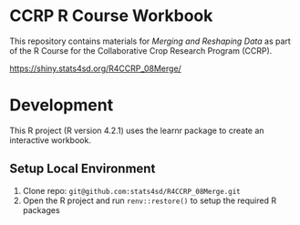 # CCRP R Course Workbook

This repository contains materials for _Merging and Reshaping Data_  as part of the R Course for the Collaborative Crop Research Program (CCRP).

https://shiny.stats4sd.org/R4CCRP_08Merge/

# Development
This R project (R version 4.2.1) uses the learnr package to create an interactive workbook.

## Setup Local Environment
1.	Clone repo: `git@github.com:stats4sd/R4CCRP_08Merge.git`
2.	Open the R project and run `renv::restore()` to setup the required R packages

